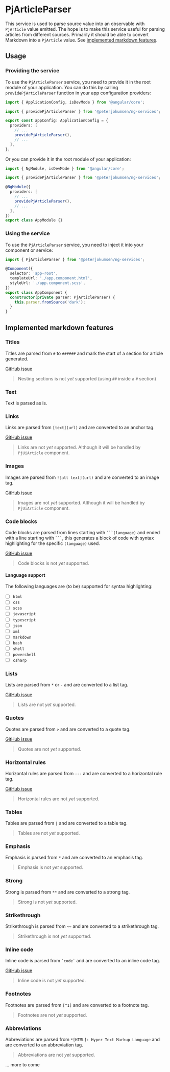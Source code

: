 # PjArticleParser

This service is used to parse source value into an observable with `PjArticle` value emitted. The hope is to make this service useful for parsing articles from different sources. Primarily it should be able to convert Markdown into a `PjArticle` value. See [implemented markdown features](#implemented-markdown-features).

## Usage

### Providing the service

To use the `PjArticleParser` service, you need to provide it in the root module of your application. You can do this by calling `providePjArticleParser` function in your app configuration providers:

```typescript
import { ApplicationConfig, isDevMode } from '@angular/core';

import { providePjArticleParser } from '@peterjokumsen/ng-services';

export const appConfig: ApplicationConfig = {
  providers: [
    // ...
    providePjArticleParser(),
    // ...
  ],
};
```

Or you can provide it in the root module of your application:

```typescript
import { NgModule, isDevMode } from '@angular/core';

import { providePjArticleParser } from '@peterjokumsen/ng-services';

@NgModule({
  providers: [
    // ...
    providePjArticleParser(),
    // ...
  ],
})
export class AppModule {}
```

### Using the service

To use the `PjArticleParser` service, you need to inject it into your component or service:

```typescript
import { PjArticleParser } from '@peterjokumsen/ng-services';

@Component({
  selector: 'app-root',
  templateUrl: './app.component.html',
  styleUrl: './app.component.scss',
})
export class AppComponent {
  constructor(private parser: PjArticleParser) {
    this.parser.fromSource('dark');
  }
}
```

## Implemented markdown features

### Titles

Titles are parsed from `#` to `######` and mark the start of a section for article generated.

[GitHub issue](https://github.com/peterjokumsen/peterjokumsen-nx-workspace/issues/42)

> Nesting sections is not _yet_ supported (using `##` inside a `#` section)

### Text

Text is parsed as is.

### Links

Links are parsed from `[text](url)` and are converted to an anchor tag.

[GitHub issue](https://github.com/peterjokumsen/peterjokumsen-nx-workspace/issues/43)

> Links are not _yet_ supported. Although it will be handled by `PjUiArticle` component.

### Images

Images are parsed from `![alt text](url)` and are converted to an image tag.

[GitHub issue](https://github.com/peterjokumsen/peterjokumsen-nx-workspace/issues/44)

> Images are not _yet_ supported. Although it will be handled by `PjUiArticle` component.

### Code blocks

Code blocks are parsed from lines starting with ` ```(language) ` and ended with a line starting with ` ``` `, this generates a block of code with syntax highlighting for the specific `(language)` used.

[GitHub issue](https://github.com/peterjokumsen/peterjokumsen-nx-workspace/issues/45)

> Code blocks is not _yet_ supported.

#### Language support

The following languages are (to be) supported for syntax highlighting:

- [ ] `html`
- [ ] `css`
- [ ] `scss`
- [ ] `javascript`
- [ ] `typescript`
- [ ] `json`
- [ ] `xml`
- [ ] `markdown`
- [ ] `bash`
- [ ] `shell`
- [ ] `powershell`
- [ ] `csharp`

### Lists

Lists are parsed from `*` or `-` and are converted to a list tag.

[GitHub issue](https://github.com/peterjokumsen/peterjokumsen-nx-workspace/issues/48)

> Lists are not _yet_ supported.

### Quotes

Quotes are parsed from `>` and are converted to a quote tag.

[GitHub issue](https://github.com/peterjokumsen/peterjokumsen-nx-workspace/issues/49)

> Quotes are not _yet_ supported.

### Horizontal rules

Horizontal rules are parsed from `---` and are converted to a horizontal rule tag.

[GitHub issue](https://github.com/peterjokumsen/peterjokumsen-nx-workspace/issues/50)

> Horizontal rules are not _yet_ supported.

### Tables

Tables are parsed from `|` and are converted to a table tag.

> Tables are not _yet_ supported.

### Emphasis

Emphasis is parsed from `*` and are converted to an emphasis tag.

> Emphasis is not _yet_ supported.

### Strong

Strong is parsed from `**` and are converted to a strong tag.

> Strong is not _yet_ supported.

### Strikethrough

Strikethrough is parsed from `~~` and are converted to a strikethrough tag.

> Strikethrough is not _yet_ supported.

### Inline code

Inline code is parsed from `` `code` `` and are converted to an inline code tag.

[GitHub issue](https://github.com/peterjokumsen/peterjokumsen-nx-workspace/issues/51)

> Inline code is not _yet_ supported.

### Footnotes

Footnotes are parsed from `[^1]` and are converted to a footnote tag.

> Footnotes are not _yet_ supported.

### Abbreviations

Abbreviations are parsed from `*[HTML]: Hyper Text Markup Language` and are converted to an abbreviation tag.

> Abbreviations are not _yet_ supported.

... more to come
